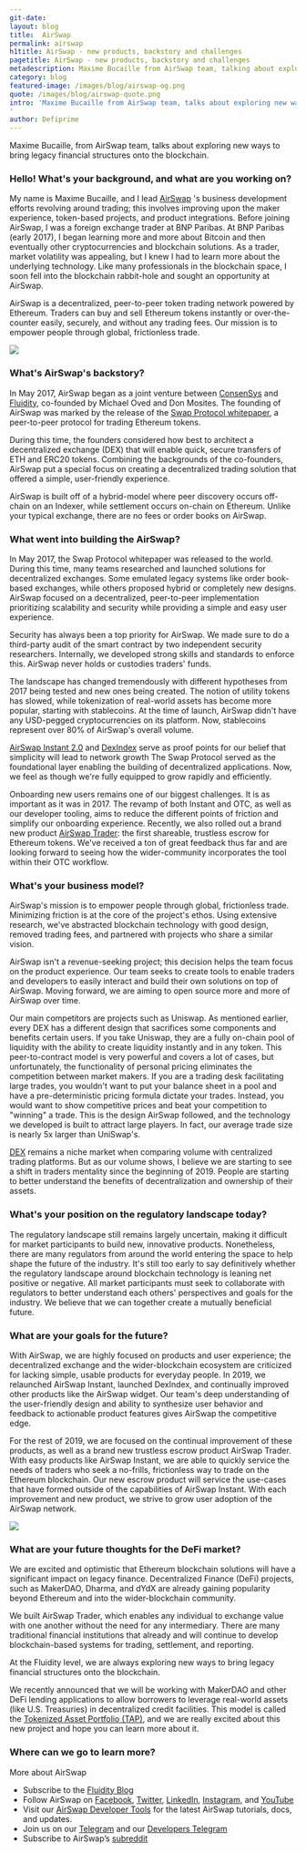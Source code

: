 ```yaml
---
git-date: 
layout: blog
title:  AirSwap
permalink: airswap
h1title: AirSwap - new products, backstory and challenges
pagetitle: AirSwap - new products, backstory and challenges
metadescription: Maxime Bucaille from AirSwap team, talking about exploring new ways to bring legacy financial structures onto the blockchain.  
category: blog
featured-image: /images/blog/airswap-og.png
quote: /images/blog/airswap-quote.png
intro: 'Maxime Bucaille from AirSwap team, talks about exploring new ways to bring legacy financial structures onto the blockchain.  
'
author: Defiprime
---
```

Maxime Bucaille, from AirSwap team, talks about exploring new ways to bring legacy financial structures onto the blockchain.  

### Hello! What's your background, and what are you working on?

My name is Maxime Bucaille, and I lead [AirSwap](https://airswap.io) 's business development efforts revolving around trading; this involves improving upon the maker experience, token-based projects, and product integrations. Before joining AirSwap, I was a foreign exchange trader at BNP Paribas. At BNP Paribas (early 2017), I began learning more and more about Bitcoin and then eventually other cryptocurrencies and blockchain solutions. As a trader, market volatility was appealing, but I knew I had to learn more about the underlying technology. Like many professionals in the blockchain space, I soon fell into the blockchain rabbit-hole and sought an opportunity at AirSwap.

AirSwap is a decentralized, peer-to-peer token trading network powered by Ethereum. Traders can buy and sell Ethereum tokens instantly or over-the-counter easily, securely, and without any trading fees. Our mission is to empower people through global, frictionless trade.

![](/images/blog/airswap1.png)

### What's AirSwap's backstory?

In May 2017, AirSwap began as a joint venture between [ConsenSys](https://consensys.net) and [Fluidity](https://fluidity.io), co-founded by Michael Oved and Don Mosites. The founding of AirSwap was marked by the release of the [Swap Protocol whitepaper](https://swap.tech/whitepaper/), a peer-to-peer protocol for trading Ethereum tokens.

During this time, the founders considered how best to architect a decentralized exchange (DEX) that will enable quick, secure transfers of ETH and ERC20 tokens. Combining the backgrounds of the co-founders, AirSwap put a special focus on creating a decentralized trading solution that offered a simple, user-friendly experience.

AirSwap is built off of a hybrid-model where peer discovery occurs off-chain on an Indexer, while settlement occurs on-chain on Ethereum. Unlike your typical exchange, there are no fees or order books on AirSwap.

### What went into building the AirSwap?

In May 2017, the Swap Protocol whitepaper was released to the world. During this time, many teams researched and launched solutions for decentralized exchanges. Some emulated legacy systems like order book-based exchanges, while others proposed hybrid or completely new designs. AirSwap focused on a decentralized, peer-to-peer implementation prioritizing scalability and security while providing a simple and easy user experience.

Security has always been a top priority for AirSwap. We made sure to do a third-party audit of the smart contract by two independent security researchers. Internally, we developed strong skills and standards to enforce this. AirSwap never holds or custodies traders' funds.

The landscape has changed tremendously with different hypotheses from 2017 being tested and new ones being created. The notion of utility tokens has slowed, while tokenization of real-world assets has become more popular, starting with stablecoins. At the time of launch, AirSwap didn't have any USD-pegged cryptocurrencies on its platform. Now, stablecoins represent over 80% of AirSwap's overall volume.

[AirSwap Instant 2.0](https://instant.airswap.io/tokens) and [DexIndex](https://dexindex.io/) serve as proof points for our belief that simplicity will lead to network growth The Swap Protocol served as the foundational layer enabling the building of decentralized applications. Now, we feel as though we're fully equipped to grow rapidly and efficiently.

Onboarding new users remains one of our biggest challenges. It is as important as it was in 2017. The revamp of both Instant and OTC, as well as our developer tooling, aims to reduce the different points of friction and simplify our onboarding experience. Recently, we also rolled out a brand new product [AirSwap Trader](https://trader.airswap.io): the first shareable, trustless escrow for Ethereum tokens. We've received a ton of great feedback thus far and are looking forward to seeing how the wider-community incorporates the tool within their OTC workflow.

### What's your business model?

AirSwap's mission is to empower people through global, frictionless trade. Minimizing friction is at the core of the project's ethos. Using extensive research, we've abstracted blockchain technology with good design, removed trading fees, and partnered with projects who share a similar vision.

AirSwap isn't a revenue-seeking project; this decision helps the team focus on the product experience. Our team seeks to create tools to enable traders and developers to easily interact and build their own solutions on top of AirSwap. Moving forward, we are aiming to open source more and more of AirSwap over time.

Our main competitors are projects such as Uniswap. As mentioned earlier, every DEX has a different design that sacrifices some components and benefits certain users. If you take Uniswap, they are a fully on-chain pool of liquidity with the ability to create liquidity instantly and in any token. This peer-to-contract model is very powerful and covers a lot of cases, but unfortunately, the functionality of personal pricing eliminates the competition between market makers. If you are a trading desk facilitating large trades, you wouldn't want to put your balance sheet in a pool and have a pre-deterministic pricing formula dictate your trades. Instead, you would want to show competitive prices and beat your competition to "winning" a trade. This is the design AirSwap followed, and the technology we developed is built to attract large players. In fact, our average trade size is nearly 5x larger than UniSwap's.

[DEX](/exchanges) remains a niche market when comparing volume with centralized trading platforms. But as our volume shows, I believe we are starting to see a shift in traders mentality since the beginning of 2019. People are starting to better understand the benefits of decentralization and ownership of their assets.

### What's your position on the regulatory landscape today?

The regulatory landscape still remains largely uncertain, making it difficult for market participants to build new, innovative products. Nonetheless, there are many regulators from around the world entering the space to help shape the future of the industry. It's still too early to say definitively whether the regulatory landscape around blockchain technology is leaning net positive or negative. All market participants must seek to collaborate with regulators to better understand each others' perspectives and goals for the industry. We believe that we can together create a mutually beneficial future.

### What are your goals for the future?

With AirSwap, we are highly focused on products and user experience; the decentralized exchange and the wider-blockchain ecosystem are criticized for lacking simple, usable products for everyday people. In 2019, we relaunched AirSwap Instant, launched DexIndex, and continually improved other products like the AirSwap widget. Our team's deep understanding of the user-friendly design and ability to synthesize user behavior and feedback to actionable product features gives AirSwap the competitive edge.

For the rest of 2019, we are focused on the continual improvement of these products, as well as a brand new trustless escrow product AirSwap Trader. With easy products like AirSwap Instant, we are able to quickly service the needs of traders who seek a no-frills, frictionless way to trade on the Ethereum blockchain. Our new escrow product will service the use-cases that have formed outside of the capabilities of AirSwap Instant. With each improvement and new product, we strive to grow user adoption of the AirSwap network.

![](/images/blog/airswap3.png)

### What are your future thoughts for the DeFi market?

We are excited and optimistic that Ethereum blockchain solutions will have a significant impact on legacy finance. Decentralized Finance (DeFi) projects, such as MakerDAO, Dharma, and dYdX are already gaining popularity beyond Ethereum and into the wider-blockchain community.

We built AirSwap Trader, which enables any individual to exchange value with one another without the need for any intermediary. There are many traditional financial institutions that already and will continue to develop blockchain-based systems for trading, settlement, and reporting.

At the Fluidity level, we are always exploring new ways to bring legacy financial structures onto the blockchain.

We recently announced that we will be working with MakerDAO and other DeFi lending applications to allow borrowers to leverage real-world assets (like U.S. Treasuries) in decentralized credit facilities. This model is called the [Tokenized Asset Portfolio (TAP)](https://tap.fluidity.io), and we are really excited about this new project and hope you can learn more about it.


### Where can we go to learn more?

More about AirSwap
- Subscribe to the [Fluidity Blog](https://medium.com/fluidity)
- Follow AirSwap on [Facebook](https://www.facebook.com/airswapio/), [Twitter](https://twitter.com/airswap), [LinkedIn](https://www.linkedin.com/company/airswap/), [Instagram](https://www.instagram.com/airswap/), and [YouTube](https://www.youtube.com/channel/UCb2tLdHXs72fdtKXGD1uPAg/featured)
- Visit our [AirSwap Developer Tools](https://developers.airswap.io/#/) for the latest AirSwap tutorials, docs, and updates.
- Join us on our [Telegram](https://t.me/airswap) and our [Developers Telegram](https://t.me/airswapdevs)
- Subscribe to AirSwap’s [subreddit](https://www.reddit.com/r/AirSwap/)

